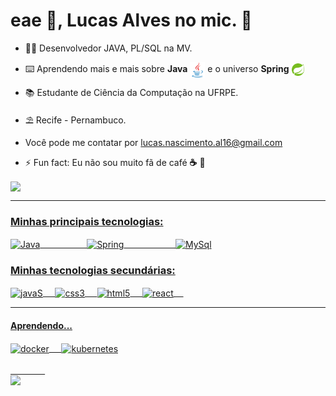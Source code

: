 # eae 👋, Lucas Alves no mic. 🎤


- 👨‍💻 Desenvolvedor JAVA, PL/SQL na MV.
- ⌨️ Aprendendo mais e mais sobre **Java** <img align="center" alt="Java" height="25" width="24" src="https://raw.githubusercontent.com/devicons/devicon/master/icons/java/java-original.svg">  e o universo **Spring** <img  align="center" alt="Spring" height="20" width="20" src="https://raw.githubusercontent.com/devicons/devicon/master/icons/spring/spring-original.svg"> 
- 📚 Estudante de Ciência da Computação na UFRPE.
- ⛱️ Recife - Pernambuco.<!-- - 😌 Usando ubuntu a um tempinho e a cada dia que passa eu vou mais me apegando ao pinguinzinho. <img  align="center" alt="Spring" height="30" width="30" src="https://cdn.jsdelivr.net/gh/devicons/devicon/icons/ubuntu/ubuntu-plain.svg"> -->
- Você pode me contatar por lucas.nascimento.al16@gmail.com
- ⚡ Fun fact: Eu não sou muito fã de café **☕** 🚫
   
  
  <a href="https://github.com/LucasAlves011">
  <!--<img height="150em" src="https://github-readme-stats.vercel.app/api?username=LucasAlves011&show_icons=true&theme=gotham&include_all_commits=true&count_private=true">  NÃO GOSTEI MUITO, MAS POSSO COLOCAR DE VOLTA NO FUTURO-->
 <img height="190em" align="center" src="https://github-readme-stats.vercel.app/api/top-langs/?username=LucasAlves011&layout=compact&langs_count=7&theme=gotham&">  <br> 
   
 ***
   ### Minhas principais tecnologias: 
<div>  
   <img align="center" alt="Java" height="85" width="85"   src="https://cdn.jsdelivr.net/gh/devicons/devicon/icons/java/java-original-wordmark.svg">
 &nbsp&nbsp&nbsp&nbsp &nbsp&nbsp&nbsp&nbsp&nbsp&nbsp&nbsp&nbsp&nbsp&nbsp&nbsp&nbsp
   <img align="center" alt="Spring" height="100" width="100" src="https://cdn.jsdelivr.net/gh/devicons/devicon/icons/spring/spring-original-wordmark.svg">
 &nbsp&nbsp&nbsp&nbsp &nbsp&nbsp&nbsp&nbsp&nbsp&nbsp&nbsp&nbsp&nbsp&nbsp&nbsp&nbsp&nbsp&nbsp
   <img align="center" alt="MySql" height="120" width="120" src="https://cdn.jsdelivr.net/gh/devicons/devicon/icons/mysql/mysql-original-wordmark.svg">
   
</div>  
   
  
### Minhas tecnologias secundárias:  
 <div>
 <img align="center" alt="javaS" height="55" width="55" src="https://cdn.jsdelivr.net/gh/devicons/devicon/icons/javascript/javascript-original.svg"> &nbsp&nbsp&nbsp
<img align="center" alt="css3" height="60" width="60" src="https://cdn.jsdelivr.net/gh/devicons/devicon/icons/css3/css3-original-wordmark.svg"> &nbsp&nbsp&nbsp
<img align="center" alt="html5" height="60" width="60" src="https://cdn.jsdelivr.net/gh/devicons/devicon/icons/html5/html5-original-wordmark.svg"> &nbsp&nbsp&nbsp
<!-- <img align="center" alt="python" height="60" width="60" src="https://cdn.jsdelivr.net/gh/devicons/devicon/icons/python/python-original-wordmark.svg"> &nbsp&nbsp&nbsp&nbsp --->
<!--<img align="center" alt="django" height="70" width="70" src="https://cdn.jsdelivr.net/gh/devicons/devicon/icons/django/django-original.svg"> &nbsp&nbsp&nbsp --->
 <img align="center" alt="react" height="60" width="60" src="https://cdn.jsdelivr.net/gh/devicons/devicon/icons/react/react-original-wordmark.svg"> &nbsp&nbsp&nbsp

 ***
 
 #### Aprendendo...
 
<img align="center" alt="docker" height= "70" width="60" src="https://cdn.jsdelivr.net/gh/devicons/devicon/icons/docker/docker-original-wordmark.svg"> 
 &nbsp&nbsp&nbsp
 
 <img align="center" alt="kubernetes" height="60" width="60" src="https://cdn.jsdelivr.net/gh/devicons/devicon/icons/kubernetes/kubernetes-plain-wordmark.svg">
  
</div>
<br>
   &nbsp&nbsp&nbsp&nbsp&nbsp&nbsp&nbsp&nbsp&nbsp&nbsp&nbsp&nbsp&nbsp&nbsp
   
<div>  
  <a href="https://www.linkedin.com/in/lucas-alves-971441195/" target="_blank"><img src="https://img.shields.io/badge/-LinkedIn-%230077B5?style=for-the-badge&logo=linkedin&logoColor=white" target="_blank"></a>  
</div> 


